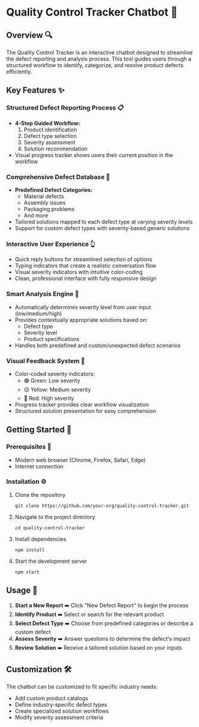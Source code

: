 # Quality Control Tracker Chatbot 🤖

## Overview 🔍
The Quality Control Tracker is an interactive chatbot designed to streamline the defect reporting and analysis process. This tool guides users through a structured workflow to identify, categorize, and resolve product defects efficiently.

## Key Features ✨

### Structured Defect Reporting Process 📋
- **4-Step Guided Workflow:**
  1. Product identification
  2. Defect type selection
  3. Severity assessment
  4. Solution recommendation
- Visual progress tracker shows users their current position in the workflow

### Comprehensive Defect Database 💾
- **Predefined Defect Categories:**
  - Material defects
  - Assembly issues
  - Packaging problems
  - And more
- Tailored solutions mapped to each defect type at varying severity levels
- Support for custom defect types with severity-based generic solutions

### Interactive User Experience 👆
- Quick reply buttons for streamlined selection of options
- Typing indicators that create a realistic conversation flow
- Visual severity indicators with intuitive color-coding
- Clean, professional interface with fully responsive design

### Smart Analysis Engine 🧠
- Automatically determines severity level from user input (low/medium/high)
- Provides contextually appropriate solutions based on:
  - Defect type
  - Severity level
  - Product specifications
- Handles both predefined and custom/unexpected defect scenarios

### Visual Feedback System 🎨
- Color-coded severity indicators:
  - 🟢 Green: Low severity
  - 🟡 Yellow: Medium severity
  - 🔴 Red: High severity
- Progress tracker provides clear workflow visualization
- Structured solution presentation for easy comprehension

## Getting Started 🚀

### Prerequisites 📝
- Modern web browser (Chrome, Firefox, Safari, Edge)
- Internet connection

### Installation ⚙️
1. Clone the repository
   ```
   git clone https://github.com/your-org/quality-control-tracker.git
   ```
2. Navigate to the project directory
   ```
   cd quality-control-tracker
   ```
3. Install dependencies
   ```
   npm install
   ```
4. Start the development server
   ```
   npm start
   ```

## Usage 📱

1. **Start a New Report** ➡️ Click "New Defect Report" to begin the process
2. **Identify Product** ➡️ Select or search for the relevant product
3. **Select Defect Type** ➡️ Choose from predefined categories or describe a custom defect
4. **Assess Severity** ➡️ Answer questions to determine the defect's impact
5. **Review Solution** ➡️ Receive a tailored solution based on your inputs

## Customization 🛠️

The chatbot can be customized to fit specific industry needs:
- Add custom product catalogs
- Define industry-specific defect types
- Create specialized solution workflows
- Modify severity assessment criteria
